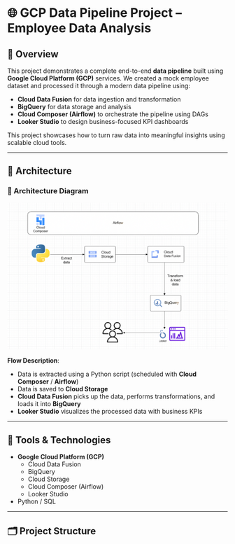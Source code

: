 # 🌐 GCP Data Pipeline Project – Employee Data Analysis

## 🚀 Overview

This project demonstrates a complete end-to-end **data pipeline** built using **Google Cloud Platform (GCP)** services. We created a mock employee dataset and processed it through a modern data pipeline using:

- **Cloud Data Fusion** for data ingestion and transformation  
- **BigQuery** for data storage and analysis  
- **Cloud Composer (Airflow)** to orchestrate the pipeline using DAGs  
- **Looker Studio** to design business-focused KPI dashboards  

This project showcases how to turn raw data into meaningful insights using scalable cloud tools.

---

## 🧱 Architecture

### 📌 Architecture Diagram

![Architecture Diagram](architecture-diagram.png)

**Flow Description**:
- Data is extracted using a Python script (scheduled with **Cloud Composer** / **Airflow**)
- Data is saved to **Cloud Storage**
- **Cloud Data Fusion** picks up the data, performs transformations, and loads it into **BigQuery**
- **Looker Studio** visualizes the processed data with business KPIs

---

## 🧰 Tools & Technologies

- **Google Cloud Platform (GCP)**  
  - Cloud Data Fusion  
  - BigQuery  
  - Cloud Storage  
  - Cloud Composer (Airflow)  
  - Looker Studio  
- Python / SQL

---

## 🗂️ Project Structure

